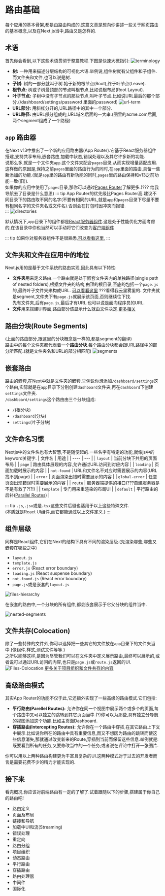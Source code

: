 # 路由基础

每个应用的基本骨架,都是由路由构成的.这篇文章是想向你讲述一些关于网页路由的基本概念,以及在Next.js当中,路由又是怎样的.

## 术语
首先你会看到,以下这些术语贯彻于整篇教程.下图是快速大概指引:
![terminology](./imgs/terminology-component-tree.jpg)
- **树:** 一种用来描述分层结构的可视化术语.举例说,组件树就有父组件和子组件.而文件夹和文件,也可以说是树.
- **子树:** 树的一部分就叫子树.始于新的根节点(Root),终于叶节点(Leave).
- **根节点:** 树或子树最顶部的节点叫根节点,比如说根布局(Root Layout).
- **叶子节点:** 子树中没有子节点的那些节点,叫叶子节点.比如说URL最后的那个部分.(/dashboard/settings/password 里面的password)
![url-term](./imgs//terminology-url-anatomy.jpg)
- **URL部分:** 用斜杠分开的,URL路径中的其中一个部分.
- **URL路径:** 由URL部分组成的,URL域名后面的一大串.(图里的acme.com后面,两个segment组成了一个路径)

## `app` 路由器
在Next v13中推出了一个新的应用路由器(App Router).它基于React服务器组件搭建,支持共享布局,嵌套路由,加载中状态,错误处理以及其它许多新的功能.  
说那么多,就是一个文件夹`app`.这个文件夹配合`pages`目录,从而实现增量适配应用.这样做的原因是,保持之前`pages`里面的路由行为的同时,在`app`里面的路由,具备一些新添加的功能.(就是`app`里的路由有新功能的同时,`pages`里的路由保持和v13之前功能一致(旧)).  
如果你的应用中使用了`pages`目录,那你可以通过[Pages Router](https://nextjs.org/docs/pages/building-your-application/routing)了解更多.(??? 给我导航去了目录是什么意思)
::: tip
App Router的优先级比Pages Router高.建议不同目录下的路由取不同的名字(不要有相同的URL,就是`app`和`pages`目录下尽量不要有相同名字的文件夹名或文件名).否则会在打包时因冲突而报错.  
:::
![directories](./imgs/next-router-directories.jpg)

默认情况下,`app`目录下的组件都是[React服务器组件](https://nextjs.org/docs/app/building-your-application/rendering/server-components).这是处于性能优化方面考虑的,在该目录中你也当然可以手动将它们改变为[客户端组件](https://nextjs.org/docs/app/building-your-application/rendering/client-components)

::: tip
如果你对服务器组件不是很熟悉,[可以看看这里.](https://nextjs.org/docs/app/building-your-application/rendering/server-components)
:::

## 文件夹和文件在应用中的地位
Next.js用的是基于文件系统的路由实现,因此具有以下特性:
- **文件夹**用来定义路由.一个路由就是处于嵌套文件夹内的单独路径(single path of nested folders),根据文件夹的结构,由顶的根目录,至底的包括一个`page.js`的,最终叶子文件夹来构成URL.
[可以看看这里](https://nextjs.org/docs/app/building-your-application/routing/defining-routes)
???看得我云里雾里的. 文件夹就是segment,文件夹下有`page.js`就展示该页面,否则继续往下找.    
先有文件夹,后有`page.js`,最后才有URL.也可以说是面向程序员的URL.
- **文件**用来搭建UI界面,路由部分该显示什么就由文件决定.[更多相关](https://nextjs.org/docs/app/building-your-application/routing#file-conventions)

## 路由分块(Route Segments)
(上面的路由部分,跟这里的分块概念是一样的,都是segment的翻译)  
路由中的每个文件夹都代表着一个**路由分块**.每个路由分块都会跟URL路径中的部分所匹配.(就是文件夹名和URL的部分相匹配)
![segments](./imgs/route-segments-to-path-segments.jpg)

## 嵌套路由
路由的嵌套,在Next中就是文件夹的嵌套.举例说你想添加`/dashboard/settings`这个路由,实际就是在`app`目录下分别创建`dashboard`文件夹,再在`dashboard`下创建`settings`文件夹.  
`/dashboard/settings`这个路由由三个分块组成:
- `/`(根分块)
- `/dashboard`(分块)
- `settings`(叶子分块)

## 文件命名习惯
Nextjs中的文件名也有大智慧,不是随便起的.一些名字有特定的功能,就像js中的keyword关键字.
| 文件名 |  用途 | 
| ---- | --- | 
| `layout` | 当前分块下共用的页面布局 | 
| `page` | 路由具体展现的内容,允许通过URL访问到对应内容 | 
| `loading` | 页面加载时展示的内容 | 
|  `not-found` |  URL和文件名不对应时需要展示的内容(URL找不到page)  |
| `error` |  页面渲染出错时需要展示的内容  |
|  `global-error` |  任意页面出现错误时需要展示的内容  |
|  `route` |  服务器端提供的接口(???自建服务器是不是有救了?!?!)  |
|  `template` |  专门用来重渲染的布局UI  |
|  `default` |  平行路由的后补([Parallel Routes](https://nextjs.org/docs/app/building-your-application/routing/parallel-routes))  |

::: tip
`.js`,`.jsx`或是`.tsx`这些文件后缀也适用于以上这些特殊文件.  
(本质就是React UI组件,而它都能通过以上文件定义.)
:::

## 组件层级
同样是React组件,它们在Next的结构下具有不同的渲染层级.(先渲染哪些,哪些又嵌套在哪些之中)
- `layout.js`
- `template.js`
- `error.js` (React error boundary)
- `loading.js` (React suspense boundary)
- `not-found.js` (React error boundary)
- `page.js`或是嵌套的`layout.js`

![files-hierarchy](./imgs/file-conventions-component-hierarchy.jpg)

在嵌套的路由中,一个分块的所有组件,都会嵌套展示于它父分块的组件当中.

![nested-segments](./imgs/nested-file-conventions-component-hierarchy.jpg)

## 文件共存(Colocation)
除了一些特殊的文件外,你可以选择把一些其它的文件放在`app`目录下的文件夹当中.(像组件,样式,测试文件等等.)  
之所以能够这样,是因为尽管我们可以在文件夹中定义展示路由,最终可以展示的,或者说可以通过URL访问的内容,也只是`page.js`或`route.js`返回的UI.
![Files-Colocation](./imgs/project-organization-colocation.jpg)
[更多关于项目组织和文件共存的内容](https://nextjs.org/docs/app/building-your-application/routing/colocation)

## 高级路由模式
其实App Router的功能不仅于此,它还额外实现了一些高级的路由模式.它们包括:
- **平行路由(Parellel Routes):** 允许你在同一个视图中展示两个或多个的页面,每个路由中又可以独立的跳转到其它页面当中.(?)你可以为那些,具有独立分导航的视图添加这个功能.比如主页面Dashboard.
- **穿插路由(Intercepting Routes):** 允许你在一个路由中穿插,在其它路由上下文中展示.比如说你所在的路由中具有重要信息,而又不想因为路由的跳转而使这些信息消失,那就通过改变新来的Route,穿插到当前而保留这些信息.举例就是:既要看到所有的任务,又要修改当中的一个任务;或者说在评论中打开一张图片.

你可以用以上两种路由构建更为丰富且复杂的UI.这两种模式对于过去的开发者而言是需要花费不少的精力才能实现的.

## 接下来
看完概况,你应该对前端路由有一定的了解了.试着跟随以下的步骤,搭建属于你自己的路由吧!
* 路由定义
* 页面及布局
* 链接和导航
* 加载中UI和流(Streaming)
* 错误处理
* 重定向
* 路由分组
* 项目组织
* 动态路由
* 平行路由
* 穿插路由
* 路由处理器
* 中间件
* 国际化